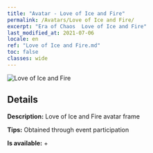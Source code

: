 ```yaml
---
title: "Avatar - Love of Ice and Fire"
permalink: /Avatars/Love of Ice and Fire/
excerpt: "Era of Chaos  Love of Ice and Fire"
last_modified_at: 2021-07-06
locale: en
ref: "Love of Ice and Fire.md"
toc: false
classes: wide
---
```

 ![Love of Ice and Fire](/images/a/avatarFrame_28.png)

## Details

 **Description:** Love of Ice and Fire avatar frame 

 **Tips:** Obtained through event participation 

 **Is available:**  + 

